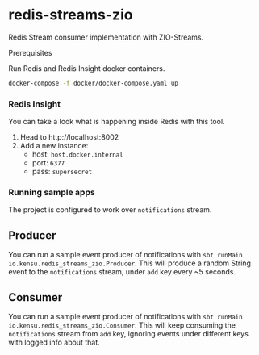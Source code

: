 # redis-streams-zio

Redis Stream consumer implementation with ZIO-Streams.

Prerequisites

Run Redis and Redis Insight docker containers.

```bash
docker-compose -f docker/docker-compose.yaml up
```

### Redis Insight

You can take a look what is happening inside Redis with this tool.

1. Head to http://localhost:8002
1. Add a new instance:
   - host: `host.docker.internal`
   - port: `6377`
   - pass: `supersecret`  

### Running sample apps

The project is configured to work over `notifications` stream.

## Producer

You can run a sample event producer of notifications with `sbt runMain io.kensu.redis_streams_zio.Producer`.
This will produce a random String event to the `notifications` stream, under `add` key every ~5 seconds.

## Consumer

You can run a sample event producer of notifications with `sbt runMain io.kensu.redis_streams_zio.Consumer`.
This will keep consuming the `notifications` stream from `add` key, ignoring events under different keys with logged info about that.